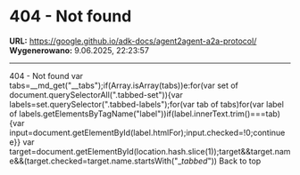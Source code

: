 # 404 - Not found

**URL:** https://google.github.io/adk-docs/agent2agent-a2a-protocol/
**Wygenerowano:** 9.06.2025, 22:23:57

---

404 - Not found var tabs=__md_get("__tabs");if(Array.isArray(tabs))e:for(var set of document.querySelectorAll(".tabbed-set")){var labels=set.querySelector(".tabbed-labels");for(var tab of tabs)for(var label of labels.getElementsByTagName("label"))if(label.innerText.trim()===tab){var input=document.getElementById(label.htmlFor);input.checked=!0;continue e}} var target=document.getElementById(location.hash.slice(1));target&&target.name&&(target.checked=target.name.startsWith("__tabbed_")) Back to top
